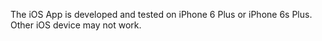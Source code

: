 The iOS App is developed and tested on iPhone 6 Plus or iPhone 6s Plus.
Other iOS device may not work.